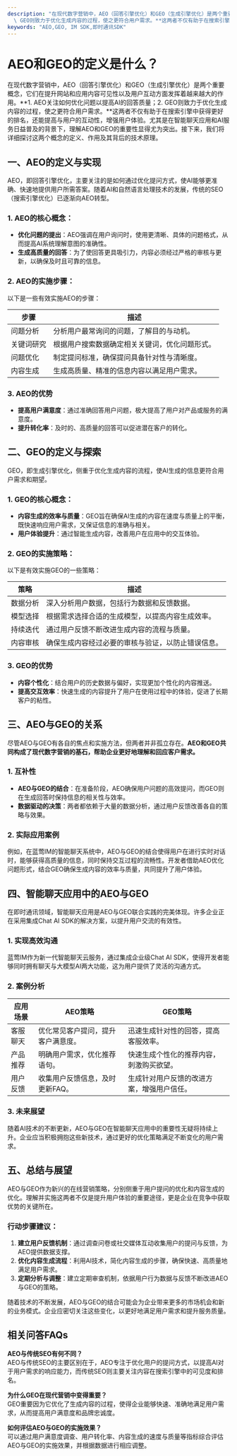 ```yaml
---
description: "在现代数字营销中，AEO（回答引擎优化）和GEO（生成引擎优化）是两个重要概念，它们在提升网站和应用内容可见性以及用户互动方面发挥着越来越大的作用。**1. AEO关注如何优化问题以提高AI的回答质量；2.\
  \ GEO则致力于优化生成内容的过程，使之更符合用户需求。**这两者不仅有助于在搜索引擎中获得更好的排名，还能提高与用户的互动性，增强用户体验。尤其是在智能聊天应用和AI服务日益普及的背景下，理解AEO和GEO的重要性显得尤为突出。接下来，我们将详细探讨这两个概念的定义、作用及其背后的技术原理。"
keywords: "AEO,GEO, IM SDK,即时通讯SDK"
---
```

# AEO和GEO的定义是什么？

在现代数字营销中，AEO（回答引擎优化）和GEO（生成引擎优化）是两个重要概念，它们在提升网站和应用内容可见性以及用户互动方面发挥着越来越大的作用。**1. AEO关注如何优化问题以提高AI的回答质量；2. GEO则致力于优化生成内容的过程，使之更符合用户需求。**这两者不仅有助于在搜索引擎中获得更好的排名，还能提高与用户的互动性，增强用户体验。尤其是在智能聊天应用和AI服务日益普及的背景下，理解AEO和GEO的重要性显得尤为突出。接下来，我们将详细探讨这两个概念的定义、作用及其背后的技术原理。

## **一、AEO的定义与实现**

AEO，即回答引擎优化，主要关注的是如何通过优化提问方式，使AI能够更准确、快速地提供用户所需答案。随着AI和自然语言处理技术的发展，传统的SEO（搜索引擎优化）已逐渐向AEO转型。

### 1. AEO的核心概念：

- **优化问题的提出**：AEO强调在用户询问时，使用更清晰、具体的问题格式，从而提高AI系统理解意图的准确性。
- **生成高质量的回答**：为了使回答更具吸引力，内容必须经过严格的审核与更新，以确保及时且可靠的信息。

### 2. AEO的实施步骤：

以下是一些有效实施AEO的步骤：

| 步骤         | 描述                                           |
| ------------ | ---------------------------------------------- |
| 问题分析     | 分析用户最常询问的问题，了解目的与动机。     |
| 关键词研究   | 根据用户搜索数据确定相关关键词，优化问题形式。|
| 问题优化     | 制定提问标准，确保提问具备针对性与清晰度。    |
| 内容生成     | 生成高质量、精准的信息内容以满足用户需求。    |

### 3. AEO的优势

- **提高用户满意度**：通过准确回答用户问题，极大提高了用户对产品或服务的满意度。
- **提升转化率**：及时的、高质量的回答可以促进潜在客户的转化。

## **二、GEO的定义与探索**

GEO，即生成引擎优化，侧重于优化生成内容的流程，使AI生成的信息更符合用户需求和期望。

### 1. GEO的核心概念：

- **内容生成的效率与质量**：GEO旨在确保AI生成的内容在速度与质量上的平衡，既快速响应用户需求，又保证信息的准确与相关。
- **用户体验提升**：通过智能生成内容，改善用户在应用中的交互体验。

### 2. GEO的实施策略：

以下是有效实施GEO的一些策略：

| 策略         | 描述                                           |
| ------------ | ---------------------------------------------- |
| 数据分析     | 深入分析用户数据，包括行为数据和反馈数据。   |
| 模型选择     | 根据需求选择合适的生成模型，以提高内容生成效率。|
| 持续迭代     | 通过用户反馈不断改进生成内容的流程与质量。    |
| 内容审核     | 确保生成内容经过必要的审核与验证，以防止错误信息。|

### 3. GEO的优势

- **内容个性化**：结合用户的历史数据与偏好，实现更加个性化的内容推送。
- **提高交互效率**：快速生成的内容提升了用户在使用过程中的体验，促进了长期客户的粘性。

## **三、AEO与GEO的关系**

尽管AEO与GEO有各自的焦点和实施方法，但两者并非孤立存在。**AEO和GEO共同构成了现代数字营销的基石，帮助企业更好地理解和回应客户需求。**

### 1. 互补性

- **AEO与GEO的结合**：在准备阶段，AEO确保用户问题的高效提问，而GEO则在生成回答时保持信息的相关性与效率。
- **数据驱动的决策**：两者都依赖于大量的数据分析，通过用户反馈改善各自的策略与效果。

### 2. 实际应用案例

例如，在蓝莺IM的智能聊天系统中，AEO与GEO的结合使得用户在进行实时对话时，能够获得高质量的信息，同时保持交互过程的流畅性。开发者借助AEO优化问题形式，结合GEO确保生成内容的效率与质量，共同提升了用户体验。

## **四、智能聊天应用中的AEO与GEO**

在即时通讯领域，智能聊天应用是AEO与GEO联合实践的完美体现。许多企业正在采用集成Chat AI SDK的解决方案，以提升用户交流的有效性。

### 1. 实现高效沟通

蓝莺IM作为新一代智能聊天云服务，通过集成企业级Chat AI SDK，使得开发者能够同时拥有聊天与大模型AI两大功能，这为用户提供了灵活的沟通方式。

### 2. 案例分析

| 应用场景       | AEO策略                                          | GEO策略                                          |
| -------------- | ------------------------------------------------ | ------------------------------------------------ |
| 客服聊天       | 优化常见客户提问，提升客户满意度。              | 迅速生成针对性的回答，提高客服效率。            |
| 产品推荐       | 明确用户需求，优化推荐语句。                    | 快速生成个性化的推荐内容，刺激购买欲望。        |
| 用户反馈       | 收集用户反馈信息，及时更新FAQ。                 | 生成针对用户反馈的改进方案，增强用户信任。      |

### 3. 未来展望

随着AI技术的不断更新，AEO与GEO在智能聊天应用中的重要性无疑将持续上升。企业应当积极拥抱这些新技术，通过更好的优化策略满足不断变化的用户需求。

## **五、总结与展望**

AEO与GEO作为新兴的在线营销策略，分别侧重于用户提问的优化和内容生成的优化。理解并实施这两者不仅是提升用户体验的重要途径，更是企业在竞争中获取优势的关键所在。

### 行动步骤建议：

1. **建立用户反馈机制**：通过调查问卷或社交媒体互动收集用户的提问与反馈，为AEO提供数据支撑。
2. **优化内容生成流程**：利用AI技术，简化内容生成的步骤，确保快速、高质量地满足用户需求。
3. **定期分析与调整**：建立定期审查机制，依据用户行为数据与反馈不断改进AEO与GEO的策略。

随着技术的不断发展，AEO与GEO的结合可能会为企业带来更多的市场机会和新的业务模式。企业应密切关注这些变化，以更好地满足用户需求和提升服务质量。

## **相关问答FAQs**

**AEO与传统SEO有何不同？**  
AEO与传统SEO的主要区别在于，AEO专注于优化用户的提问方式，以提高AI对于用户需求的响应能力，而传统SEO则主要关注内容在搜索引擎中的可见度和排名。

**为什么GEO在现代营销中变得重要？**  
GEO重要因为它优化了生成内容的过程，使得企业能够快速、准确地满足用户需求，从而提高用户满意度和品牌忠诚度。

**如何评估AEO与GEO的实施效果？**  
可以通过用户满意度调查、用户转化率、内容生成的速度与质量等指标综合评估AEO与GEO的实施效果，并根据数据进行相应调整。
